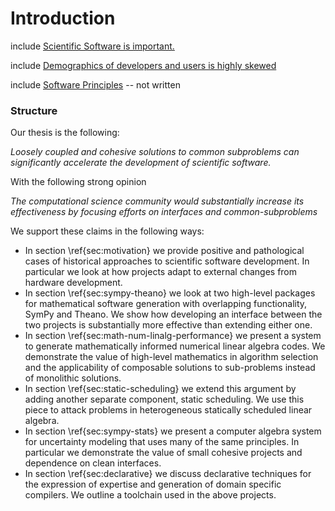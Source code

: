
Introduction
============

include [Scientific Software is important.](value.md)

include [Demographics of developers and users is highly skewed](expertise.md)

include [Software Principles](principles.md) -- not written


### Structure

Our thesis is the following:

*Loosely coupled and cohesive solutions to common subproblems can significantly accelerate the development of scientific software.*

With the following strong opinion

*The computational science community would substantially increase its effectiveness by focusing efforts on interfaces and common-subproblems*

We support these claims in the following ways:

*   In section \ref{sec:motivation} we provide positive and pathological cases of historical approaches to scientific software development.  In particular we look at how projects adapt to external changes from hardware development.
*   In section \ref{sec:sympy-theano} we look at two high-level packages for mathematical software generation with overlapping functionality, SymPy and Theano.  We show how developing an interface between the two projects is substantially more effective than extending either one.
*   In section \ref{sec:math-num-linalg-performance} we present a system to generate mathematically informed numerical linear algebra codes.  We demonstrate the value of high-level mathematics in algorithm selection and the applicability of composable solutions to sub-problems instead of monolithic solutions.
*   In section \ref{sec:static-scheduling} we extend this argument by adding another separate component, static scheduling.  We use this piece to attack problems in heterogeneous statically scheduled linear algebra.
*   In section \ref{sec:sympy-stats} we present a computer algebra system for uncertainty modeling that uses many of the same principles.  In particular we demonstrate the value of small cohesive projects and dependence on clean interfaces. 
*   In section \ref{sec:declarative} we discuss declarative techniques for the expression of expertise and generation of domain specific compilers.  We outline a toolchain used in the above projects. 

